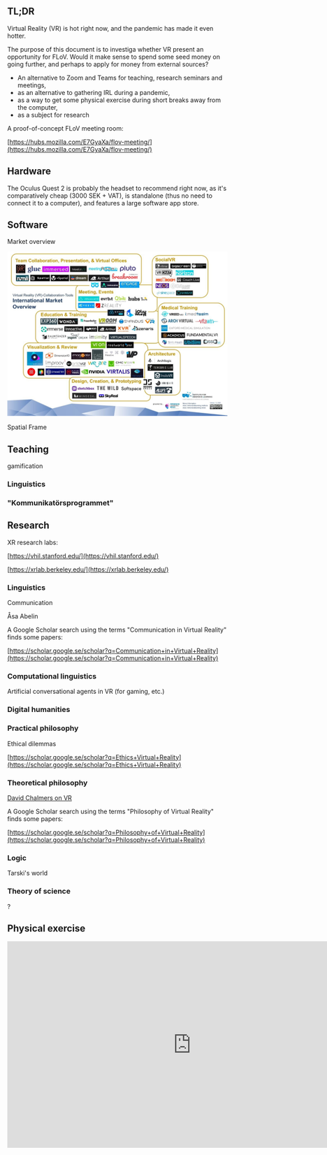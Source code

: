 ## TL;DR

Virtual Reality (VR) is hot right now, and the pandemic has made it even hotter.

The purpose of this document is to investiga whether VR present an opportunity for FLoV. Would it make sense to spend some seed money on going further, and perhaps to apply for money from external sources?

- An alternative to Zoom and Teams for teaching, research seminars and meetings,
- as an alternative to gathering IRL during a pandemic,
- as a way to get some physical exercise during short breaks away from the computer,
- as a subject for research


A proof-of-concept FLoV meeting room:

[https://hubs.mozilla.com/E7GyaXa/flov-meeting/](https://hubs.mozilla.com/E7GyaXa/flov-meeting/)


## Hardware

The Oculus Quest 2 is probably the headset to recommend right now, as it's comparatively cheap (3000 SEK + VAT), is standalone (thus no need to connect it to a computer), and features a large software app store.


## Software

Market overview

![Alt text](img/vr-vendors.jpg?raw=true "Optional Title")


Spatial
Frame



## Teaching

gamification

### Linguistics

### "Kommunikatörsprogrammet"



## Research

XR research labs:

[https://vhil.stanford.edu/](https://vhil.stanford.edu/)

[https://xrlab.berkeley.edu/](https://xrlab.berkeley.edu/)


### Linguistics

Communication

Åsa Abelin


A Google Scholar search using the terms "Communication in Virtual Reality" finds some papers:

[https://scholar.google.se/scholar?q=Communication+in+Virtual+Reality](https://scholar.google.se/scholar?q=Communication+in+Virtual+Reality)


### Computational linguistics

Artificial conversational agents in VR (for gaming, etc.)

### Digital humanities

### Practical philosophy

Ethical dilemmas

[https://scholar.google.se/scholar?q=Ethics+Virtual+Reality](https://scholar.google.se/scholar?q=Ethics+Virtual+Reality)

### Theoretical philosophy


[David Chalmers on VR](https://www.embodiedphilosophy.com/the-philosophy-of-virtual-reality/)


A Google Scholar search using the terms "Philosophy of Virtual Reality" finds some papers:

[https://scholar.google.se/scholar?q=Philosophy+of+Virtual+Reality](https://scholar.google.se/scholar?q=Philosophy+of+Virtual+Reality)



### Logic

Tarski's world


### Theory of science

?




## Physical exercise


<iframe id="a2" width="840" height="473" src="https://www.youtube.com/embed/fL2J1n8q0IE?start=200" frameborder="0" allow="accelerometer; autoplay; clipboard-write; encrypted-media; gyroscope; picture-in-picture" allowfullscreen></iframe>







